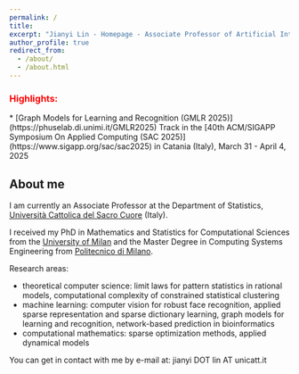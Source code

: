 ```yaml
---
permalink: /
title: 
excerpt: "Jianyi Lin - Homepage - Associate Professor of Artificial Intelligence"
author_profile: true
redirect_from: 
  - /about/
  - /about.html
---
```

<h3 style="color:red">Highlights:</h3>
 * [Graph Models for Learning and Recognition (GMLR 2025)](https://phuselab.di.unimi.it/GMLR2025) Track in the [40th ACM/SIGAPP Symposium On Applied Computing (SAC 2025)](https://www.sigapp.org/sac/sac2025) in Catania (Italy), March 31 - April 4, 2025

## About me

I am currently an Associate Professor at the Department of Statistics, [Università Cattolica del Sacro Cuore](https://www.unicatt.it) (Italy).

I received my PhD in Mathematics and Statistics for Computational Sciences from the [University of Milan](https://www.unimi.it) and the Master Degree in Computing Systems Engineering from [Politecnico di Milano](https://www.polimi.it).

Research areas:
 - theoretical computer science: limit laws for pattern statistics in rational models, computational complexity of constrained statistical clustering
 - machine learning: computer vision for robust face recognition, applied sparse representation and sparse dictionary learning, graph models for learning and recognition, network-based prediction in bioinformatics
 - computational mathematics: sparse optimization methods, applied dynamical models

You can get in contact with me by e-mail at: jianyi DOT lin AT unicatt.it

